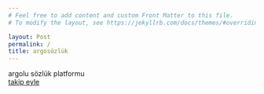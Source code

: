 ```yaml
---
# Feel free to add content and custom Front Matter to this file.
# To modify the layout, see https://jekyllrb.com/docs/themes/#overriding-theme-defaults

layout: Post
permalink: /
title: argosözlük
---
```


argolu sözlük platformu
<br/>
<a target="_blank" href="https://instagram.com/amertoglu_">takip eyle</a>
